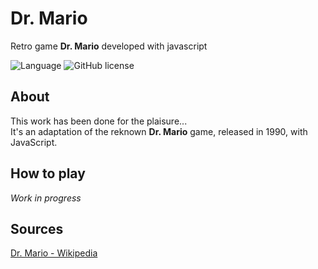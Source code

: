 # Dr. Mario

Retro game **Dr. Mario** developed with javascript

![Language](https://img.shields.io/badge/language-javascript-yellow)
![GitHub license](https://img.shields.io/github/license/ValentinLab/dr_mario)

## About

This work has been done for the plaisure...  
It's an adaptation of the reknown **Dr. Mario** game, released in 1990, with JavaScript.

## How to play

*Work in progress*

## Sources

[Dr. Mario - Wikipedia](https://en.wikipedia.org/wiki/Dr._Mario)